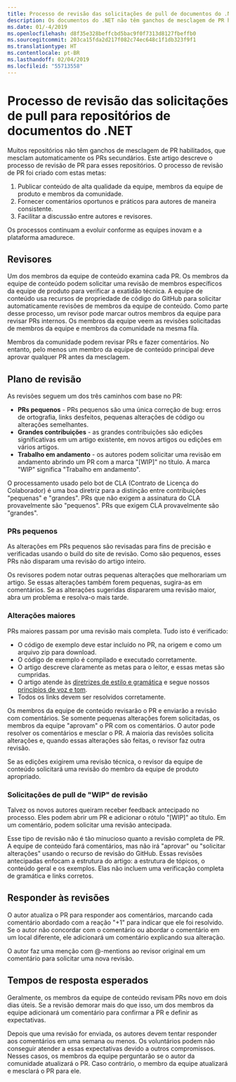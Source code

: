 ```yaml
---
title: Processo de revisão das solicitações de pull de documentos do .NET
description: Os documentos do .NET não têm ganchos de mesclagem de PR habilitados. Este artigo descreve o processo de PR para esses repositórios
ms.date: 01/-4/2019
ms.openlocfilehash: d8f35e328beffcbd5bac9f0f7313d8127fbeffb0
ms.sourcegitcommit: 203ca15fda2d217f082c74ec648c1f1db323f9f1
ms.translationtype: HT
ms.contentlocale: pt-BR
ms.lasthandoff: 02/04/2019
ms.locfileid: "55713558"
---
```

# <a name="pull-request-review-process-for-the-net-docs-repositories"></a>Processo de revisão das solicitações de pull para repositórios de documentos do .NET

Muitos repositórios não têm ganchos de mesclagem de PR habilitados, que mesclam automaticamente os PRs secundários. Este artigo descreve o processo de revisão de PR para esses repositórios. O processo de revisão de PR foi criado com estas metas:

1. Publicar conteúdo de alta qualidade da equipe, membros da equipe de produto e membros da comunidade.
1. Fornecer comentários oportunos e práticos para autores de maneira consistente.
1. Facilitar a discussão entre autores e revisores.

Os processos continuam a evoluir conforme as equipes inovam e a plataforma amadurece.

## <a name="reviewers"></a>Revisores

Um dos membros da equipe de conteúdo examina cada PR. Os membros da equipe de conteúdo podem solicitar uma revisão de membros específicos da equipe de produto para verificar a exatidão técnica. A equipe de conteúdo usa recursos de propriedade de código do GitHub para solicitar automaticamente revisões de membros da equipe de conteúdo. Como parte desse processo, um revisor pode marcar outros membros da equipe para revisar PRs internos. Os membros da equipe veem as revisões solicitadas de membros da equipe e membros da comunidade na mesma fila.

Membros da comunidade podem revisar PRs e fazer comentários. No entanto, pelo menos um membro da equipe de conteúdo principal deve aprovar qualquer PR antes da mesclagem.

## <a name="review-process"></a>Plano de revisão

As revisões seguem um dos três caminhos com base no PR:

- **PRs pequenos** - PRs pequenos são uma única correção de bug: erros de ortografia, links desfeitos, pequenas alterações de código ou alterações semelhantes.
- **Grandes contribuições** - as grandes contribuições são edições significativas em um artigo existente, em novos artigos ou edições em vários artigos.
- **Trabalho em andamento** - os autores podem solicitar uma revisão em andamento abrindo um PR com a marca "[WIP]" no título. A marca "WIP" significa "Trabalho em andamento". 

O processamento usado pelo bot de CLA (Contrato de Licença do Colaborador) é uma boa diretriz para a distinção entre contribuições "pequenas" e "grandes". PRs que não exigem a assinatura do CLA provavelmente são "pequenos". PRs que exigem CLA provavelmente são "grandes".

### <a name="small-prs"></a>PRs pequenos

As alterações em PRs pequenos são revisadas para fins de precisão e verificadas usando o build do site de revisão. Como são pequenos, esses PRs não disparam uma revisão do artigo inteiro. 

Os revisores podem notar outras pequenas alterações que melhorariam um artigo. Se essas alterações também forem pequenas, sugira-as em comentários. Se as alterações sugeridas dispararem uma revisão maior, abra um problema e resolva-o mais tarde. 

### <a name="larger-changes"></a>Alterações maiores

PRs maiores passam por uma revisão mais completa. Tudo isto é verificado:

- O código de exemplo deve estar incluído no PR, na origem e como um arquivo zip para download.
- O código de exemplo é compilado e executado corretamente.
- O artigo descreve claramente as metas para o leitor, e essas metas são cumpridas.
- O artigo atende às [diretrizes de estilo e gramática](dotnet-style-guide.md) e segue nossos [princípios de voz e tom](dotnet-voice-tone.md).
- Todos os links devem ser resolvidos corretamente.

Os membros da equipe de conteúdo revisarão o PR e enviarão a revisão com comentários. Se somente pequenas alterações forem solicitadas, os membros da equipe "aprovam" o PR com os comentários. O autor pode resolver os comentários e mesclar o PR. A maioria das revisões solicita alterações e, quando essas alterações são feitas, o revisor faz outra revisão.

Se as edições exigirem uma revisão técnica, o revisor da equipe de conteúdo solicitará uma revisão do membro da equipe de produto apropriado.

### <a name="review-wip-pull-requests"></a>Solicitações de pull de "WIP" de revisão

Talvez os novos autores queiram receber feedback antecipado no processo. Eles podem abrir um PR e adicionar o rótulo "[WIP]" ao título. Em um comentário, podem solicitar uma revisão antecipada.

Esse tipo de revisão não é tão minucioso quanto a revisão completa de PR. A equipe de conteúdo fará comentários, mas não irá "aprovar" ou "solicitar alterações" usando o recurso de revisão do GitHub. Essas revisões antecipadas enfocam a estrutura do artigo: a estrutura de tópicos, o conteúdo geral e os exemplos. Elas não incluem uma verificação completa de gramática e links corretos.

## <a name="respond-to-reviews"></a>Responder às revisões

O autor atualiza o PR para responder aos comentários, marcando cada comentário abordado com a reação "+1" para indicar que ele foi resolvido. Se o autor não concordar com o comentário ou abordar o comentário em um local diferente, ele adicionará um comentário explicando sua alteração.

O autor faz uma menção com @-mentions ao revisor original em um comentário para solicitar uma nova revisão. 

## <a name="response-time-expectations"></a>Tempos de resposta esperados

Geralmente, os membros da equipe de conteúdo revisam PRs novo em dois dias úteis. Se a revisão demorar mais do que isso, um dos membros da equipe adicionará um comentário para confirmar a PR e definir as expectativas.

Depois que uma revisão for enviada, os autores devem tentar responder aos comentários em uma semana ou menos. Os voluntários podem não conseguir atender a essas expectativas devido a outros compromissos. Nesses casos, os membros da equipe perguntarão se o autor da comunidade atualizará o PR. Caso contrário, o membro da equipe atualizará e mesclará o PR para ele.
